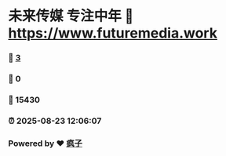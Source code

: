 # 未来传媒 专注中年 :link: https://www.futuremedia.work 
### :page_facing_up: [3](https://www.futuremedia.work/tag.html) 
### :speech_balloon: 0 
### :hibiscus: 15430 
### :alarm_clock: 2025-08-23 12:06:07 
### Powered by :heart: [疯子](https://github.com/granthuang999/Gmeek)
